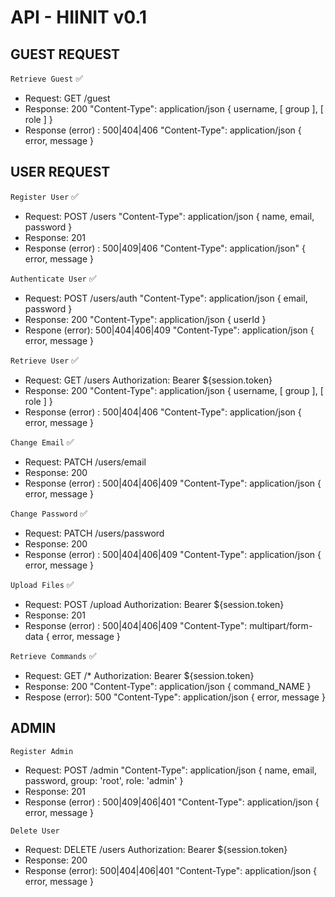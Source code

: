 # API - HIINIT v0.1

## GUEST REQUEST

`Retrieve Guest` ✅
- Request: GET /guest
- Response: 200 "Content-Type": application/json { username, [ group ], [ role ] }
- Response (error) : 500|404|406 "Content-Type": application/json { error, message }

## USER REQUEST

`Register User` ✅
- Request: POST /users "Content-Type": application/json { name, email, password }
- Response: 201
- Response (error) : 500|409|406 "Content-Type": application/json" { error, message }

`Authenticate User` ✅
- Request: POST /users/auth "Content-Type": application/json { email, password }
- Response: 200 "Content-Type": application/json { userId }
- Respone (error): 500|404|406|409 "Content-Type": application/json { error, message }

`Retrieve User` ✅
- Request: GET /users Authorization: Bearer ${session.token}
- Response: 200 "Content-Type": application/json { username, [ group ], [ role ] }
- Response (error) : 500|404|406 "Content-Type": application/json { error, message }

`Change Email` ✅
- Request: PATCH /users/email
- Response: 200
- Response (error) : 500|404|406|409 "Content-Type": application/json { error, message }

`Change Password` ✅
- Request: PATCH /users/password
- Response: 200
- Response (error) : 500|404|406|409 "Content-Type": application/json { error, message }

`Upload Files` ✅
- Request: POST /upload Authorization: Bearer ${session.token}
- Response: 201
- Response (error) : 500|404|406|409 "Content-Type": multipart/form-data { error, message }

`Retrieve Commands` ✅
- Request: GET /* Authorization: Bearer ${session.token}
- Response: 200 "Content-Type": application/json { command_NAME }
- Respose (error): 500 "Content-Type": application/json { error, message }

## ADMIN

`Register Admin` 
- Request: POST /admin "Content-Type": application/json { name, email, password, group: 'root', role: 'admin' }
- Response: 201
- Response (error) : 500|409|406|401 "Content-Type": application/json { error, message } 

`Delete User` 
- Request: DELETE /users Authorization: Bearer ${session.token}
- Response: 200 
- Response (error): 500|404|406|401 "Content-Type": application/json { error, message }